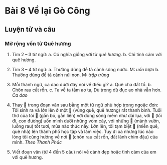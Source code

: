 # Bài 8 Về lại Gò Công

## Luyện từ và câu

### Mở rộng vốn từ Quê hương

1.  Tìm 2 – 3 từ ngữ:
    a. Có nghĩa giống với từ *quê hương*.
    b. Chỉ tình cảm với quê hương.

2.  Tìm 3 – 4 từ ngữ:
    a. Thường dùng để tả cảnh sông nước.
        M: *uốn lượn*
    b. Thường dùng để tả cảnh núi non.
        M: *trập trùng*

3.  Mỗi thành ngữ, ca dao dưới đây nói về điều gì?
    a. Quê cha đất tổ.
    b. Chôn rau cắt rốn.
    c. Ta về ta tắm ao ta,
        Dù trong dù đục ao nhà vẫn hơn.
        *Ca dao*

4.  Thay 🌸 trong đoạn văn sau bằng một từ ngữ phù hợp trong ngoặc đơn:
    Tôi sinh ra và lớn lên ở một 🌸 (vùng quê, quê hương) rất thanh bình. Tuổi thơ của tôi 🌸 (gắn bó, gắn liền) với dòng sông mềm như dải lụa, với 🌸 (lối đi, con đường) uốn mình dưới những vòm cây, với những 🌸 (mảnh vườn, luống rau) tốt tươi, mùa nào thức nấy. Lớn lên, tôi tạm biệt 🌸 (miền quê, quê nhà) lên thành phố học tập và làm việc. Tuy đi xa nhưng lúc nào lòng tôi cũng hướng về nơi 🌸 (chôn rau cắt rốn, đất lành chim đậu) của mình.
    *Theo Thanh Phúc*

5.  Viết đoạn văn (từ 4 đến 5 câu) nói về cảnh đẹp hoặc tình cảm của em với quê hương.
